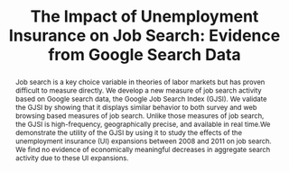 ---
layout: none
title: "The Impact of Unemployment Insurance on Job Search: Evidence from Google Search Data"
category: research
abstract: Job search is a key choice variable in theories of labor markets but has proven difficult to measure directly. We develop a new measure of job search activity based on Google search data, the Google Job Search Index (GJSI). We validate the GJSI by showing that it displays similar behavior to both survey and web browsing based measures of job search. Unlike those measures of job search, the GJSI is high-frequency, geographically precise, and available in real time.We demonstrate the utility of the GJSI by using it to study the effects of the unemployment insurance (UI) expansions between 2008 and 2011 on job search. We find no evidence of economically meaningful decreases in aggregate search activity due to these UI expansions.
link: /assets/FullTexasJobSearch.pdf
priority: '3'
bibtex: "http://andreyfradkin.com/assets/bibtex_papers/jobsearch.html"
coauthors: (with <a href = "https://sites.google.com/site/srbaker/"> Scott Baker</a>)
data: "https://www.dropbox.com/s/ybarvkfld30mg5x/Google_Data.zip?dl=0"
js: "toggleMe('google'); return false;"
js_abbrev: 'google'
bib: <br> @article{bakerfradkin2015,
  title={The Impact of Unemployment Insurance on Job Search&#58; Evidence from Google Search Data},
  author={Baker, Scott and Fradkin, Andrey},
  year={2015}}
bibjs: "toggleMe('google_bib'); return false;"
bib_abbrev: 'google_bib'
---